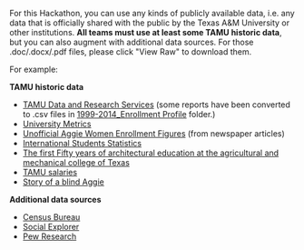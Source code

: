 For this Hackathon, you can use any kinds of publicly available data, i.e. any data that is officially shared with the public by the Texas A&M University or other institutions. **All teams must use at least some TAMU historic data**, but you can also augment with additional data sources. For those .doc/.docx/.pdf files, please click "View Raw" to download them.

For example:


**TAMU historic data**

- [TAMU Data and Research Services](http://dars.tamu.edu/Data-and-Reports/Student) (some reports have been converted to .csv files in [1999-2014_Enrollment Profile](https://github.com/HackathonTAMU/04.04.14_Diversity_Open_Data_Hackathon/tree/master/Data/1999-2014_Enrollment%20Profile) folder.)
- [University Metrics](https://accountability.tamu.edu/content/university-metrics)
- [Unofficial Aggie Women Enrollment Figures](https://github.com/HackathonTAMU/04.04.14_Diversity_Open_Data_Hackathon/blob/master/Data/Aggie%20Women%20Enrollment%20Figures.docx) (from newspaper articles)
- [International Students Statistics](https://github.com/HackathonTAMU/04.04.14_Diversity_Open_Data_Hackathon/blob/master/Data/International%20Students%20Statistics.doc)
- [The first Fifty years of architectural education at the agricultural and mechanical college of Texas](https://github.com/HackathonTAMU/04.04.14_Diversity_Open_Data_Hackathon/blob/master/Data/The%20first%20Fifty%20years%20of%20architectural%20education%20at%20the%20agricultural%20and%20mechanical%20college%20of%20Texas.pdf)
- [TAMU salaries](http://www.texastribune.org/library/data/government-employee-salaries/texas-am-university/)
- [Story of a blind Aggie](https://github.com/HackathonTAMU/04.04.14_Diversity_Open_Data_Hackathon/blob/master/Data/Story%20of%20a%20blind%20Aggie.docx)

**Additional data sources**

- [Census Bureau](http://www.census.gov/)
- [Social Explorer](http://www.socialexplorer.com/)
- [Pew Research](http://www.pewresearch.org/data/)
